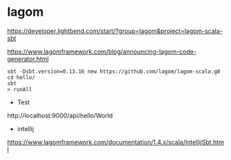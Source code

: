 # lagom

https://developer.lightbend.com/start/?group=lagom&project=lagom-scala-sbt

https://www.lagomframework.com/blog/announcing-lagom-code-generator.html

```
sbt -Dsbt.version=0.13.16 new https://github.com/lagom/lagom-scala.g8
cd hello/
sbt
> runAll
```

- Test

http://localhost:9000/api/hello/World

- intellij

https://www.lagomframework.com/documentation/1.4.x/scala/IntellijSbt.html
